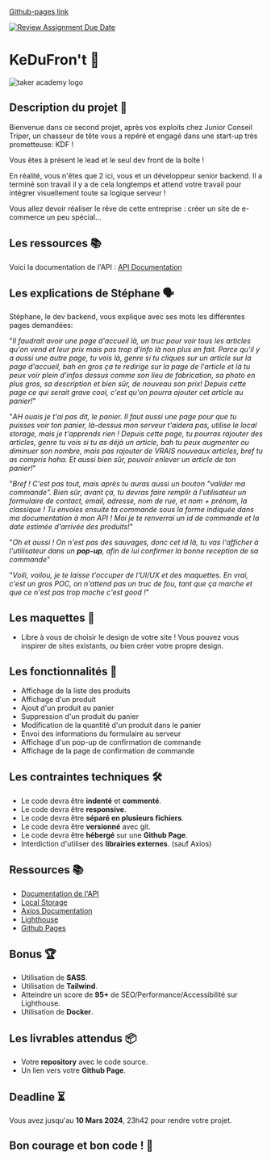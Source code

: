 [Github-pages link](https://alaidine.github.io/kedufront)

[![Review Assignment Due Date](https://classroom.github.com/assets/deadline-readme-button-24ddc0f5d75046c5622901739e7c5dd533143b0c8e959d652212380cedb1ea36.svg)](https://classroom.github.com/a/26RZIaSE)
# KeDuFron't 🛒

![taker academy logo](https://github.com/Taker-Academy/KeDuFron-t/assets/86067803/597e2e8c-c815-45e0-a243-715dcee4a742)

## Description du projet 📄

Bienvenue dans ce second projet, après vos exploits chez Junior Conseil Triper, un chasseur de tête vous a repéré et engagé dans une start-up très prometteuse: KDF !

Vous êtes à présent le lead et le seul dev front de la boîte !

En réalité, vous n'êtes que 2 ici, vous et un développeur senior backend. Il a terminé son travail il y a de cela longtemps et attend votre travail pour intégrer visuellement toute sa logique serveur !

Vous allez devoir réaliser le rêve de cette entreprise : créer un site de e-commerce un peu spécial...


## Les ressources 📚

Voici la documentation de l'API : [API Documentation](./API%20documentation.md)

## Les explications de Stéphane 🗣️

Stéphane, le dev backend, vous explique avec ses mots les différentes pages demandées:


"*Il faudrait avoir une page d'accueil là, un truc pour voir tous les articles qu'on vend et leur prix mais pas trop d'info là non plus en fait. Parce qu'il y a aussi une autre page, tu vois là, genre si tu cliques sur un article sur la page d'accueil, bah en gros ça te redirige sur la page de l'article et là tu peux voir plein d'infos dessus comme son lieu de fabrication, sa photo en plus gros, sa description et bien sûr, de nouveau son prix! Depuis cette page ce qui serait grave cool, c'est qu'on pourra ajouter cet article au panier!*"

"*AH ouais je t'ai pas dit, le panier. Il faut aussi une page pour que tu puisses voir ton panier, là-dessus mon serveur t'aidera pas, utilise le local storage, mais je t'apprends rien ! Depuis cette page, tu pourras rajouter des articles, genre tu vois si tu as déjà un article, bah tu peux augmenter ou diminuer son nombre, mais pas rajouter de VRAIS nouveaux articles, bref tu as compris haha. Et aussi bien sûr, pouvoir enlever un article de ton panier!*"

"*Bref ! C'est pas tout, mais après tu auras aussi un bouton "valider ma commande". Bien sûr, avant ça, tu devras faire remplir à l'utilisateur un formulaire de contact, email, adresse, nom de rue, et nom + prénom, la classique ! Tu envoies ensuite ta commande sous la forme indiquée dans ma documentation à mon API ! Moi je te renverrai un id de commande et la date estimée d'arrivée des produits!*"

"*Oh et aussi ! On n'est pas des sauvages, donc cet id là, tu vas l'afficher à l'utilisateur dans un **pop-up**, afin de lui confirmer la bonne reception de sa commande*"

"*Voili, voilou, je te laisse t'occuper de l'UI/UX et des maquettes. En vrai, c'est un gros POC, on n'attend pas un truc de fou, tant que ça marche et que ce n'est pas trop moche c'est good !*"

## Les maquettes 📐

- Libre à vous de choisir le design de votre site ! Vous pouvez vous inspirer de sites existants, ou bien créer votre propre design.

## Les fonctionnalités 🧰

- Affichage de la liste des produits
- Affichage d'un produit
- Ajout d'un produit au panier
- Suppression d'un produit du panier
- Modification de la quantité d'un produit dans le panier
- Envoi des informations du formulaire au serveur
- Affichage d'un pop-up de confirmation de commande
- Affichage de la page de confirmation de commande

## Les contraintes techniques 🛠️

- Le code devra être **indenté** et **commenté**.
- Le code devra être **responsive**.
- Le code devra être **séparé en plusieurs fichiers**.
- Le code devra être **versionné** avec git.
- Le code devra être **hébergé** sur une **Github Page**.
- Interdiction d'utiliser des **librairies externes**. (sauf Axios)

## Ressources 📚

- [Documentation de l'API](./API%20documentation.md)
- [Local Storage](https://developer.mozilla.org/fr/docs/Web/API/Window/localStorage)
- [Axios Documentation](https://axios-http.com/)
- [Lighthouse](https://developers.google.com/web/tools/lighthouse)
- [Github Pages](https://pages.github.com/)

## Bonus 🏆

- Utilisation de **SASS**.
- Utilisation de **Tailwind**.
- Atteindre un score de **95+** de SEO/Performance/Accessibilité sur Lighthouse.
- Utilisation de **Docker**.

## Les livrables attendus 📦

- Votre **repository** avec le code source.
- Un lien vers votre **Github Page**.

## Deadline ⏳

Vous avez jusqu'au **10 Mars 2024**, 23h42 pour rendre votre projet.

## Bon courage et bon code ! 💪

